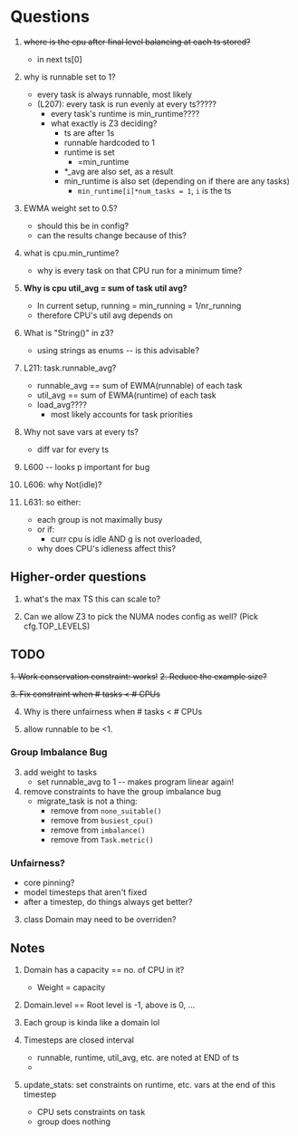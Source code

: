 # Questions

1. ~~where is the cpu after final level balancing at each ts stored?~~
    - in next ts[0]
2. why is runnable set to 1?
    - every task is always runnable, most likely
    - (L207): every task is run evenly at every ts?????
        - every task's runtime is min_runtime????
        - what exactly is Z3 deciding?
            - ts are after 1s
            - runnable hardcoded to 1
            - runtime is set
                - =min_runtime
            - *_avg are also set, as a result
            - min_runtime is also set (depending on if there are any tasks)
                - `min_runtime[i]*num_tasks = 1`, `i` is the ts
3. EWMA weight set to 0.5?
    - should this be in config?
    - can the results change because of this?

4. what is cpu.min_runtime?
    - why is every task on that CPU run for a minimum time?

5. **Why is cpu util_avg = sum of task util avg?**
    - In current setup, running = min_running = 1/nr_running
    - therefore CPU's util avg depends on 

5. What is "String()" in z3?
    - using strings as enums -- is this advisable?

6. L211: task.runnable_avg?
    - runnable_avg == sum of EWMA(runnable) of each task
    - util_avg == sum of EWMA(runtime) of each task
    - load_avg????
        - most likely accounts for task priorities

7. Why not save vars at every ts?
    - diff var for every ts

8. L600 -- looks p important for bug

9. L606: why Not(idle)?

10. L631: so either:
    - each group is not maximally busy
    - or if:
        - curr cpu is idle AND g is not overloaded,
    - why does CPU's idleness affect this?


## Higher-order questions
1. what's the max TS this can scale to?

2. Can we allow Z3 to pick the NUMA nodes config as well? (Pick cfg.TOP_LEVELS)


## TODO
~~1. Work conservation constraint: works!~~
~~2. Reduce the example size?~~

~~3. Fix constraint when # tasks < # CPUs~~

4. Why is there unfairness when # tasks < # CPUs

5. allow runnable to be <1.


### Group Imbalance Bug
3. add weight to tasks
    - set runnable_avg to 1 -- makes program linear again!
4. remove constraints to have the group imbalance bug
    - migrate_task is not a thing:
        - remove from `none_suitable()`
        - remove from `busiest_cpu()`
        - remove from `imbalance()`
        - remove from `Task.metric()`

### Unfairness?

- core pinning?
- model timesteps that aren't fixed
- after a timestep, do things always get better?

3. class Domain may need to be overriden?


## Notes
1. Domain has a capacity == no. of CPU in it?
    - Weight = capacity
2. Domain.level == Root level is -1, above is 0, ...
3. Each group is kinda like a domain lol


4. Timesteps are closed interval
    - runnable, runtime, util_avg, etc. are noted at END of ts
    - 

5. update_stats: set constraints on runtime, etc. vars at the end of this timestep
    - CPU sets constraints on task
    - group does nothing
